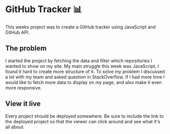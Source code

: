 # GitHub Tracker 📊

This weeks project was to create a GitHub tracker using JavaScript and GitHub API.

## The problem

I started the project by fetching the data and filter which repositories I wanted to show on my site. My main struggle this week was JavaScript, I found it hard to create more structure of it. To solve my problem I discussed a lot with my team and asked question in StackOverflow. If I had more time I would like to fetch more data to display on my page, and also make it even more responsive.

## View it live

Every project should be deployed somewhere. Be sure to include the link to the deployed project so that the viewer can click around and see what it's all about.
